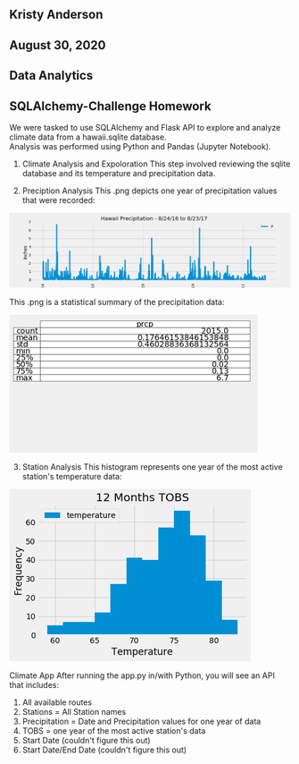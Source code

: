 ## Kristy Anderson
## August 30, 2020
## Data Analytics
## SQLAlchemy-Challenge Homework

We were tasked to use SQLAlchemy and Flask API to explore and analyze climate data from a hawaii.sqlite database.<br/>
Analysis was performed using Python and Pandas (Jupyter Notebook).<br/>

1. Climate Analysis and Expoloration
This step involved reviewing the sqlite database and its temperature and precipitation data.<br/>

1. Preciption Analysis
This .png depicts one year of precipitation values that were recorded:

![](precip.png)

This .png is a statistical summary of the precipitation data:

![](precip_desc.png)

3. Station Analysis
This histogram represents one year of the most active station's temperature data:

![](TOBS.png)

Climate App
After running the app.py in/with Python, you will see an API that includes:
1. All available routes
1. Stations = All Station names
1. Precipitation = Date and Precipitation values for one year of data
1. TOBS = one year of the most active station's data
1. Start Date (couldn't figure this out)
1. Start Date/End Date (couldn't figure this out)

